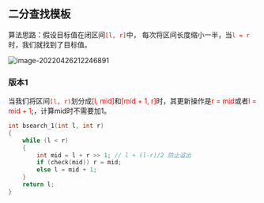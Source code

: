 ## 二分查找模板

算法思路：假设目标值在闭区间<font color='red'>`[l, r]`</font>中， 每次将区间长度缩小一半，当<font color='red'>`l = r`</font>时，我们就找到了目标值。

![image-20220426212246891](https://gitee.com/wubmu/image/raw/master/img/image-20220426212246891.png)

### 版本1

当我们将区间<font color='red'>`[l, r)`</font>划分成<font color='red'>[l, mid]</font>和<font color='red'>[mid + 1, r]</font>时，其更新操作是<font color='red'>r = mid</font>或者<font color='red'>l = mid + 1</font>;，计算mid时不需要加1。

```c++
int bsearch_1(int l, int r)
{
    while (l < r)
    {
        int mid = l + r >> 1; // l + (l-r)/2 防止溢出
        if (check(mid)) r = mid;
        else l = mid + 1;
    }
    return l;
}
```

